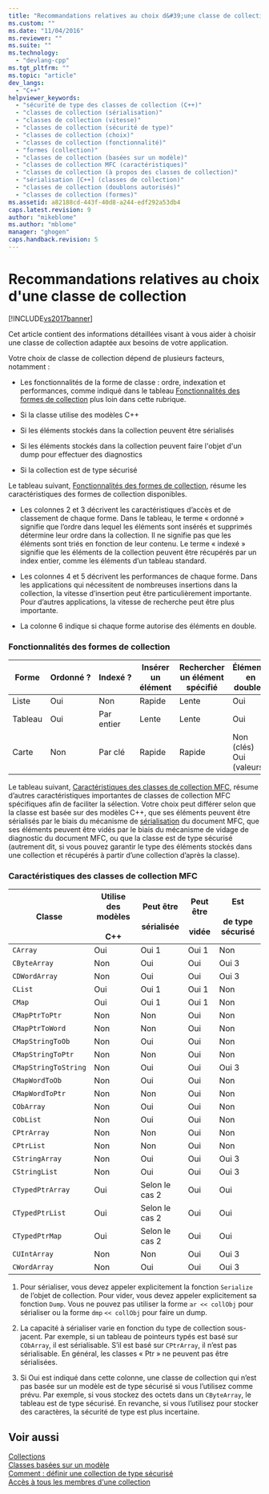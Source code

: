 ```yaml
---
title: "Recommandations relatives au choix d&#39;une classe de collection | Microsoft Docs"
ms.custom: ""
ms.date: "11/04/2016"
ms.reviewer: ""
ms.suite: ""
ms.technology: 
  - "devlang-cpp"
ms.tgt_pltfrm: ""
ms.topic: "article"
dev_langs: 
  - "C++"
helpviewer_keywords: 
  - "sécurité de type des classes de collection (C++)"
  - "classes de collection (sérialisation)"
  - "classes de collection (vitesse)"
  - "classes de collection (sécurité de type)"
  - "classes de collection (choix)"
  - "classes de collection (fonctionnalité)"
  - "formes (collection)"
  - "classes de collection (basées sur un modèle)"
  - "classes de collection MFC (caractéristiques)"
  - "classes de collection (à propos des classes de collection)"
  - "sérialisation [C++] (classes de collection)"
  - "classes de collection (doublons autorisés)"
  - "classes de collection (formes)"
ms.assetid: a82188cd-443f-40d8-a244-edf292a53db4
caps.latest.revision: 9
author: "mikeblome"
ms.author: "mblome"
manager: "ghogen"
caps.handback.revision: 5
---
```

# Recommandations relatives au choix d&#39;une classe de collection
[!INCLUDE[vs2017banner](../assembler/inline/includes/vs2017banner.md)]

Cet article contient des informations détaillées visant à vous aider à choisir une classe de collection adaptée aux besoins de votre application.  
  
 Votre choix de classe de collection dépend de plusieurs facteurs, notamment :  
  
-   Les fonctionnalités de la forme de classe : ordre, indexation et performances, comme indiqué dans le tableau [Fonctionnalités des formes de collection](#_core_collection_shape_features) plus loin dans cette rubrique.  
  
-   Si la classe utilise des modèles C\+\+  
  
-   Si les éléments stockés dans la collection peuvent être sérialisés  
  
-   Si les éléments stockés dans la collection peuvent faire l'objet d'un dump pour effectuer des diagnostics  
  
-   Si la collection est de type sécurisé  
  
 Le tableau suivant, [Fonctionnalités des formes de collection](#_core_collection_shape_features), résume les caractéristiques des formes de collection disponibles.  
  
-   Les colonnes 2 et 3 décrivent les caractéristiques d’accès et de classement de chaque forme. Dans le tableau, le terme « ordonné » signifie que l’ordre dans lequel les éléments sont insérés et supprimés détermine leur ordre dans la collection. Il ne signifie pas que les éléments sont triés en fonction de leur contenu. Le terme « indexé » signifie que les éléments de la collection peuvent être récupérés par un index entier, comme les éléments d’un tableau standard.  
  
-   Les colonnes 4 et 5 décrivent les performances de chaque forme. Dans les applications qui nécessitent de nombreuses insertions dans la collection, la vitesse d’insertion peut être particulièrement importante. Pour d’autres applications, la vitesse de recherche peut être plus importante.  
  
-   La colonne 6 indique si chaque forme autorise des éléments en double.  
  
### Fonctionnalités des formes de collection  
  
|Forme|Ordonné ?|Indexé ?|Insérer un élément|Rechercher un élément spécifié|Éléments en double ?|  
|-----------|---------------|--------------|------------------------|------------------------------------|--------------------------|  
|Liste|Oui|Non|Rapide|Lente|Oui|  
|Tableau|Oui|Par entier|Lente|Lente|Oui|  
|Carte|Non|Par clé|Rapide|Rapide|Non \(clés\) Oui \(valeurs\)|  
  
 Le tableau suivant, [Caractéristiques des classes de collection MFC](#_core_characteristics_of_mfc_collection_classes), résume d’autres caractéristiques importantes de classes de collection MFC spécifiques afin de faciliter la sélection. Votre choix peut différer selon que la classe est basée sur des modèles C\+\+, que ses éléments peuvent être sérialisés par le biais du mécanisme de [sérialisation](../mfc/serialization-in-mfc.md) du document MFC, que ses éléments peuvent être vidés par le biais du mécanisme de vidage de diagnostic du document MFC, ou que la classe est de type sécurisé \(autrement dit, si vous pouvez garantir le type des éléments stockés dans une collection et récupérés à partir d’une collection d’après la classe\).  
  
### Caractéristiques des classes de collection MFC  
  
|Classe|Utilise des modèles<br /><br /> C\+\+|Peut être<br /><br /> sérialisée|Peut être<br /><br /> vidée|Est<br /><br /> de type sécurisé|  
|------------|-----------------------------------|------------------------------|-------------------------|------------------------------|  
|`CArray`|Oui|Oui 1|Oui 1|Non|  
|`CByteArray`|Non|Oui|Oui|Oui 3|  
|`CDWordArray`|Non|Oui|Oui|Oui 3|  
|`CList`|Oui|Oui 1|Oui 1|Non|  
|`CMap`|Oui|Oui 1|Oui 1|Non|  
|`CMapPtrToPtr`|Non|Non|Oui|Non|  
|`CMapPtrToWord`|Non|Non|Oui|Non|  
|`CMapStringToOb`|Non|Oui|Oui|Non|  
|`CMapStringToPtr`|Non|Non|Oui|Non|  
|`CMapStringToString`|Non|Oui|Oui|Oui 3|  
|`CMapWordToOb`|Non|Oui|Oui|Non|  
|`CMapWordToPtr`|Non|Non|Oui|Non|  
|`CObArray`|Non|Oui|Oui|Non|  
|`CObList`|Non|Oui|Oui|Non|  
|`CPtrArray`|Non|Non|Oui|Non|  
|`CPtrList`|Non|Non|Oui|Non|  
|`CStringArray`|Non|Oui|Oui|Oui 3|  
|`CStringList`|Non|Oui|Oui|Oui 3|  
|`CTypedPtrArray`|Oui|Selon le cas 2|Oui|Oui|  
|`CTypedPtrList`|Oui|Selon le cas 2|Oui|Oui|  
|`CTypedPtrMap`|Oui|Selon le cas 2|Oui|Oui|  
|`CUIntArray`|Non|Non|Oui|Oui 3|  
|`CWordArray`|Non|Oui|Oui|Oui 3|  
  
 1. Pour sérialiser, vous devez appeler explicitement la fonction `Serialize` de l’objet de collection. Pour vider, vous devez appeler explicitement sa fonction `Dump`. Vous ne pouvez pas utiliser la forme `ar << collObj` pour sérialiser ou la forme `dmp` `<< collObj` pour faire un dump.  
  
 2. La capacité à sérialiser varie en fonction du type de collection sous\-jacent. Par exemple, si un tableau de pointeurs typés est basé sur `CObArray`, il est sérialisable. S’il est basé sur `CPtrArray`, il n’est pas sérialisable. En général, les classes « Ptr » ne peuvent pas être sérialisées.  
  
 3. Si Oui est indiqué dans cette colonne, une classe de collection qui n’est pas basée sur un modèle est de type sécurisé si vous l’utilisez comme prévu. Par exemple, si vous stockez des octets dans un `CByteArray`, le tableau est de type sécurisé. En revanche, si vous l’utilisez pour stocker des caractères, la sécurité de type est plus incertaine.  
  
## Voir aussi  
 [Collections](../mfc/collections.md)   
 [Classes basées sur un modèle](../mfc/template-based-classes.md)   
 [Comment : définir une collection de type sécurisé](../mfc/how-to-make-a-type-safe-collection.md)   
 [Accès à tous les membres d'une collection](../mfc/accessing-all-members-of-a-collection.md)